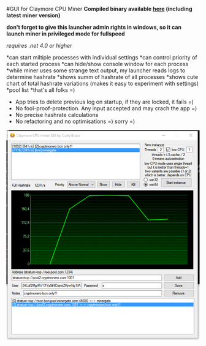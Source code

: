 #GUI for Claymore CPU Miner
**Compiled binary available [here](https://github.com/stasuss/Claymore-CPU-Miner-GUI/releases) (including latest miner version)**

**don't forget to give this launcher admin rights in windows, so it can launch miner in privileged mode for fullspeed**

*requires .net 4.0 or higher*

*can start miltiple processes with individual settings
*can control priority of each started process
*can hide/show console window for each process
*while miner uses some strange text output, my launcher reads logs to determine hashrate
*shows summ of hashrate of all processes
*shows cute chart of total hashrate variations (makes it easy to experiment with settings)
*pool list
*that's all folks =)

* App tries to delete previous log on startup, if they are locked, it fails =)
* No fool-proof-protection. Any input accepted and may crach the app =)
* No precise hashrate calculations
* No refactoring and no optimisations =) sorry =)

![screenshot](/Screenshot.png)
